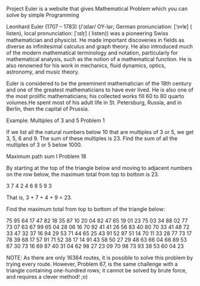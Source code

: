 Project Euler is a website that gives Mathematical Problem which you can solve by simple Programming

Leonhard Euler (1707 – 1783) (/ˈɔɪlər/ OY-lər; German pronunciation: [ˈɔʏlɐ] ( listen), local pronunciation: [ˈɔɪlr̩] ( listen)) was a pioneering Swiss mathematician and physicist. He made important discoveries in fields as diverse as infinitesimal calculus and graph theory. He also introduced much of the modern mathematical terminology and notation, particularly for mathematical analysis, such as the notion of a mathematical function. He is also renowned for his work in mechanics, fluid dynamics, optics, astronomy, and music theory.

Euler is considered to be the preeminent mathematician of the 18th century and one of the greatest mathematicians to have ever lived. He is also one of the most prolific mathematicians; his collected works fill 60 to 80 quarto volumes.He spent most of his adult life in St. Petersburg, Russia, and in Berlin, then the capital of Prussia.



Example:
Multiples of 3 and 5
Problem 1


If we list all the natural numbers below 10 that are multiples of 3 or 5, we get 3, 5, 6 and 9. The sum of these multiples is 23.
Find the sum of all the multiples of 3 or 5 below 1000.



Maximum path sum I
Problem 18


By starting at the top of the triangle below and moving to adjacent numbers on the row below, the maximum total from top to bottom is 23.

3
7 4
2 4 6
8 5 9 3

That is, 3 + 7 + 4 + 9 = 23.

Find the maximum total from top to bottom of the triangle below:

75
 95 64
 17 47 82
 18 35 87 10
 20 04 82 47 65
 19 01 23 75 03 34
 88 02 77 73 07 63 67
 99 65 04 28 06 16 70 92
 41 41 26 56 83 40 80 70 33
 41 48 72 33 47 32 37 16 94 29
 53 71 44 65 25 43 91 52 97 51 14
 70 11 33 28 77 73 17 78 39 68 17 57
 91 71 52 38 17 14 91 43 58 50 27 29 48
 63 66 04 68 89 53 67 30 73 16 69 87 40 31
 04 62 98 27 23 09 70 98 73 93 38 53 60 04 23

NOTE: As there are only 16384 routes, it is possible to solve this problem by trying every route. However, Problem 67, is the same challenge with a triangle containing one-hundred rows; it cannot be solved by brute force, and requires a clever method! ;o)
